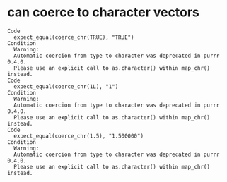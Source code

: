 # can coerce to character vectors

    Code
      expect_equal(coerce_chr(TRUE), "TRUE")
    Condition
      Warning:
      Automatic coercion from type to character was deprecated in purrr 0.4.0.
      Please use an explicit call to as.character() within map_chr() instead.
    Code
      expect_equal(coerce_chr(1L), "1")
    Condition
      Warning:
      Automatic coercion from type to character was deprecated in purrr 0.4.0.
      Please use an explicit call to as.character() within map_chr() instead.
    Code
      expect_equal(coerce_chr(1.5), "1.500000")
    Condition
      Warning:
      Automatic coercion from type to character was deprecated in purrr 0.4.0.
      Please use an explicit call to as.character() within map_chr() instead.

